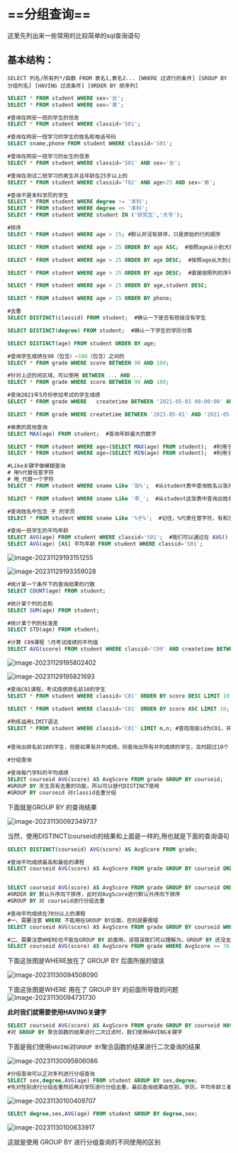 # ==分组查询==

这里先列出来一些常用的比较简单的sql查询语句

## 基本结构：

`SELECT 列名/所有列*/函数 FROM 表名1,表名2... [WHERE 过滤行的条件] [GROUP BY 分组列名] [HAVING 过滤条件] [ORDER BY 排序列] `



```sql
SELECT * FROM student WHERE sex='女';
SELECT * FROM student WHERE sex='男';

```



```SQL
#查询在网安一班的学生的信息
SELECT * FROM student WHERE classid='S01';

#查询在网安一班学习的学生的姓名和电话号码
SELECT sname,phone FROM student WHERE classid='S01';

#查询在网安一班学习的女生的信息
SELECT * FROM student WHERE classid='S01' AND sex='女';

#查询在测试二班学习的男生并且年龄在25岁以上的
SELECT * FROM student WHERE classid='T02' AND age>25 AND sex='男';

#查询不是本科学历的学生
SELECT * FROM student WHERE degree != '本科';
SELECT * FROM student WHERE degree <> '本科';
SELECT * FROM student WHERE student IN ('研究生','大专');

```



```sql
#排序
SELECT * FROM student WHERE age > 25; #默认并没有排序，只是原始的行的顺序

SELECT * FROM student WHERE age > 25 ORDER BY age ASC;  #按照age从小到大排序

SELECT * FROM student WHERE age > 25 ORDER BY age DESC;  #按照age从大到小排序

SELECT * FROM student WHERE age > 25 ORDER BY age DESC;  #直接按照列的序号进行排序

SELECT * FROM student WHERE age > 25 ORDER BY age,student DESC;

SELECT * FROM student WHERE age > 25 ORDER BY phone;
```



```sql
#去重
SELECT DISTINCT(classid) FROM student;  #确认一下是否有班级没有学生

SELECT DISTINCT(degree) FROM student;  #确认一下学生的学历分类

SELECT DISTINCT(age) FROM student ORDER BY age;
```



```sql
#查询学生成绩在90（包含）~100（包含）之间的
SELECT * FROM grade WHERE score BETWEEN 90 AND 100;

#针对上述的闭区域，可以使用 BETWEEN ... AND ...
SELECT * FROM grade WHERE score BETWEEN 90 AND 100;

#查询2021年5月份参加考试的学生成绩
SELECT * FROM grade WHERE 	createtime BETWEEN '2021-05-01 00:00:00' AND '2021-5031 23:59:59';

SELECT * FROM grade WHERE createtime BETWEEN '2021-05-01' AND '2021-05-31'; 
```



```sql
#单表的其他查询
SELECT MAX(age) FROM student;  #查询年龄最大的数字

SELECT * FROM student WHERE age=(SELECT MAX(age) FROM student);  #利用子查询，查询年龄最大的学生的信息
SELECT * FROM student WHERE age=(SELECT MIN(age) FROM student);  #利用子查询，查询年龄最小的学生的信息
```



```sql
#Like关键字做模糊查询
# 用%代替任意字符
# 用_代替一个字符
SELECT * FROM student WHERE sname Like '张%';  #从student表中查询姓名以张开头的学员

SELECT * FROM student WHERE sname Like '李_';  #从student这张表中查询出姓名只有两个字且以李姓开头的学生,要查三个字的话就用李__(两个短线)

#查询姓名中包含 子 的学员
SELECT * FROM student WHERE sname Like '%子%';  #记住，%代表任意字符，有和没有都可以

#查询一班学生的平均年龄
SELECT AVG(age) FROM student WHERE classid='S01';  #我们可以通过在 AVG() 后面添加新列名来决定我们查询结果的表的名称 [AS] 表示AS可要可不要
SELECT AVG(age) [AS] 平均年龄 FROM student WHERE classid='S01';
```

![image-20231129193151255](https://gitee.com/ymq_typroa/typroa/raw/main/image-20231129193151255.png)

![image-20231129193359028](https://gitee.com/ymq_typroa/typroa/raw/main/image-20231129193359028.png)

```sql
#统计某一个条件下的查询结果的行数
SELECT COUNT(age) FROM student;

#统计某个列的总和
SELECT SUM(age) FROM student;

#统计某个列的标准差
SELECT STD(age) FROM student;

#计算 C09课程 5月考试成绩的平均值
SELECT AVG(score) FROM student WHERE classid='C09' AND createtime BETWEEN '2021-05-01' and '2021-05-31';
```

![image-20231129195802402](https://gitee.com/ymq_typroa/typroa/raw/main/image-20231129195802402.png)

![image-20231129195821693](https://gitee.com/ymq_typroa/typroa/raw/main/image-20231129195821693.png)



```sql
#查询C01课程，考试成绩排名前10的学生
SELECT * FROM student WHERE classid='C01' ORDER BY score DESC LIMIT 10;

SELECT * FROM student WHERE classid='C01' ORDER BY score ASC LIMIT 10;

#熟练运用LIMIT语法
SELECT * FROM student WHERE classid='C01' LIMIT m,n; #查找班级id为C01，并从m+1条值往后查找n条信息。其中m是下标，n是要往后查询的条数。


#查询出排名前10的学生，但是如果有并列成绩。则查询出所有并列成绩的学生，及时超过10个

```



```sql
#分组查询

#查询每门学科的平均成绩
SELECT courseid AVG(score) AS AvgScore FROM grade GROUP BY courseid;
#GROUP BY 天生具有去重的功能，所以可以替代DISTINCT使用
#GROUP BY courseid 对classid去重分组
```

下面就是GROUP BY 的查询结果

![image-20231130092349737](https://gitee.com/ymq_typroa/typroa/raw/main/image-20231130092349737.png)

当然，使用DISTINCT(courseid)的结果和上面是一样的,用也就是下面的查询语句

```sql
SELECT DISTINCT(courseid) AVG(score) AS AvgScore FROM grade;
```



```sql
#查询平均成绩最高和最低的课程
SELECT courseid AVG(score) AS AvgScore FROM grade GROUP BY courseid ORDER BY DESC AvgScore LIMIT 1;


SELECT courseid AVG(score) AS AvgScore FROM grade GROUP BY courseid ORDER BY AvgScore LIMIT 1;
#ORDER BY 默认升序向下排序，此时对AvgScore进行默认升序向下排序
#GROUP BY 对 courseid进行分组去重
```



```sql
#查询平均成绩在70分以上的课程
#一、需要注意 WHERE 不能用在GROUP BY后面，否则就要报错
SELECT courseid AVG(score) AS AvgScore FROM grade GROUP BY courseid WHERE AvgScore >= 70;

#二、需要注意WHERE也不能在GROUP BY 前面用，该错误我们可以理解为，GROUP BY 还没去重分组完成呢就要开始WHERE查询了，这不是很荒唐
SELECT courseid AVG(score) AS AvgScore FROM grade WHERE AvgScore >= 70 GROUP BY courseid;
```

下面这张图是WHERE放在了 GROUP BY 后面所报的错误

![image-20231130094508090](https://gitee.com/ymq_typroa/typroa/raw/main/image-20231130094508090.png)

 下面这张图是WHERE 用在了 GROUP BY 的前面所导致的问题![image-20231130094731730](https://gitee.com/ymq_typroa/typroa/raw/main/image-20231130094731730.png)

**此时我们就需要使用HAVING关键字**

```sql
SELECT courseid AVG(score) AS AvgScore FROM grade GROUP BY courseid HAVING AvgScore >= 70;
#对 GROUP BY 聚合函数的结果进行二次过滤时，我们使用HAVING关键字
```

下面是我们使用`HAVING`对`GROUP BY`聚合函数的结果进行二次查询的结果

![image-20231130095806086](https://gitee.com/ymq_typroa/typroa/raw/main/image-20231130095806086.png)





```sql
#分组查询可以正对多列进行分组查询
SELECT sex,degree,AVG(age) FROM student GROUP BY sex,degree;
#先对性别进行分组去重然后再对学历进行分组去重，最后查询结果由性别，学历，平均年龄三者构成
```

![image-20231130100409707](https://gitee.com/ymq_typroa/typroa/raw/main/image-20231130100409707.png)

```sql
SELECT degree,sex,AVG(age) FROM student GROUP BY degree,sex;
```

![image-20231130100633917](https://gitee.com/ymq_typroa/typroa/raw/main/image-20231130100633917.png)

这就是使用 GROUP BY 进行分组查询的不同使用的区别
